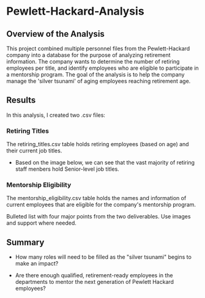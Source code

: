 # Pewlett-Hackard-Analysis

## Overview of the Analysis
This project combined multiple personnel files from the Pewlett-Hackard company into a database for the purpose of analyzing retirement information.  The company wants to determine the number of retiring employees per title, and identify employees who are eligible to participate in a mentorship program.  The goal of the analysis is to help the company manage the 'silver tsunami' of aging employees reaching retirement age.

## Results
In this analysis, I created two .csv files:
### Retiring Titles
The retiring_titles.csv table holds retiring employees (based on age) and their current job titles.  
- Based on the image below, we can see that the vast majority of retiring staff menbers hold Senior-level job titles.

### Mentorship Eligibility
The mentorship_eligibility.csv table holds the names and information of current employees that are eligible for the company's mentorship program.  

Bulleted list with four major points from the two deliverables.  Use images and support where needed.

## Summary
- How many roles will need to be filled as the "silver tsunami" begins to make an impact?

- Are there enough qualified, retirement-ready employees in the departments to mentor the next generation of Pewlett Hackard employees?
